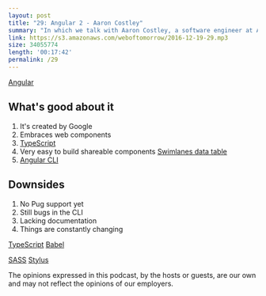 ```yaml
---
layout: post
title: "29: Angular 2 - Aaron Costley"
summary: "In which we talk with Aaron Costley, a software engineer at Amazon, about Angular 2 and why he chose it for his latest project at Amazon."
link: https://s3.amazonaws.com/weboftomorrow/2016-12-19-29.mp3
size: 34055774
length: '00:17:42'
permalink: /29
---
```


[Angular](https://angular.io/)

## What's good about it

1. It's created by Google
1. Embraces web components
1. [TypeScript](http://www.typescriptlang.org/)
1. Very easy to build shareable components
    [Swimlanes data table](https://github.com/Swimlane/angular-data-table)
1. [Angular CLI](https://cli.angular.io/)

## Downsides

1. No Pug support yet
1. Still bugs in the CLI
1. Lacking documentation
1. Things are constantly changing

[TypeScript](http://www.typescriptlang.org/)
[Babel](https://babeljs.io/)

[SASS](http://sass-lang.com/)
[Stylus](http://stylus-lang.com/)

The opinions expressed in this podcast, by the hosts or guests, are our own and may not reflect the opinions of our employers.
